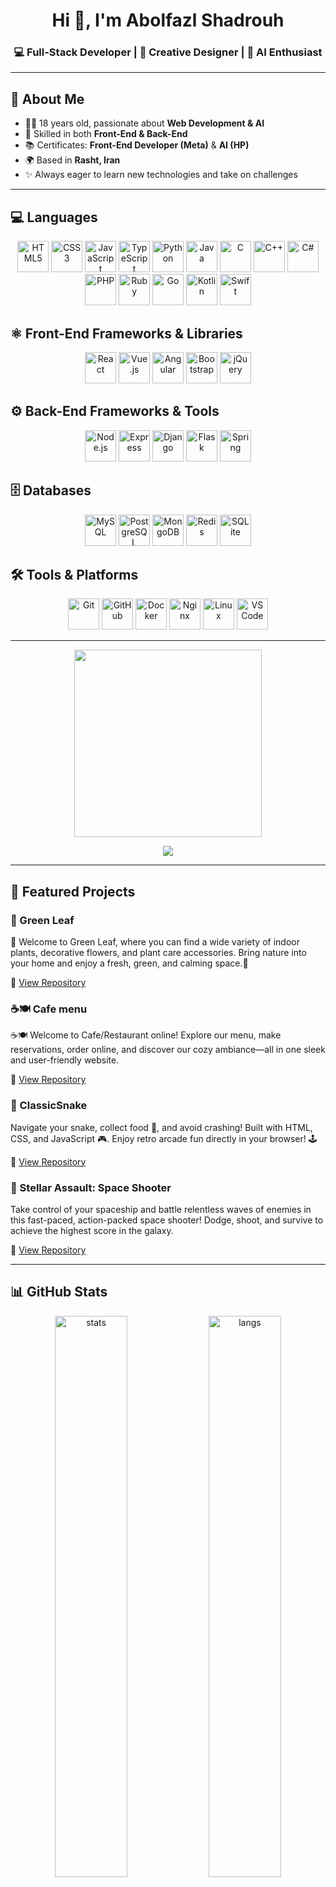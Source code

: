<h1 align="center">Hi 👋, I'm Abolfazl Shadrouh</h1>
<h3 align="center">💻 Full-Stack Developer | 🎨 Creative Designer | 🤖 AI Enthusiast</h3>

---

## 🚀 About Me
- 👨‍💻 18 years old, passionate about **Web Development & AI**  
- 🎯 Skilled in both **Front-End & Back-End**  
- 📚 Certificates: **Front-End Developer (Meta)** & **AI (HP)**  
- 🌍 Based in **Rasht, Iran**  
- ✨ Always eager to learn new technologies and take on challenges  

---

## 💻 Languages

<p align="center">
  <img src="https://cdn.jsdelivr.net/gh/devicons/devicon/icons/html5/html5-original.svg" height="50" alt="HTML5"/>
  <img src="https://cdn.jsdelivr.net/gh/devicons/devicon/icons/css3/css3-original.svg" height="50" alt="CSS3"/>
  <img src="https://cdn.jsdelivr.net/gh/devicons/devicon/icons/javascript/javascript-original.svg" height="50" alt="JavaScript"/>
  <img src="https://cdn.jsdelivr.net/gh/devicons/devicon/icons/typescript/typescript-original.svg" height="50" alt="TypeScript"/>
  <img src="https://cdn.jsdelivr.net/gh/devicons/devicon/icons/python/python-original.svg" height="50" alt="Python"/>
  <img src="https://cdn.jsdelivr.net/gh/devicons/devicon/icons/java/java-original.svg" height="50" alt="Java"/>
  <img src="https://cdn.jsdelivr.net/gh/devicons/devicon/icons/c/c-original.svg" height="50" alt="C"/>
  <img src="https://cdn.jsdelivr.net/gh/devicons/devicon/icons/cplusplus/cplusplus-original.svg" height="50" alt="C++"/>
  <img src="https://cdn.jsdelivr.net/gh/devicons/devicon/icons/csharp/csharp-original.svg" height="50" alt="C#"/>
  <img src="https://cdn.jsdelivr.net/gh/devicons/devicon/icons/php/php-original.svg" height="50" alt="PHP"/>
  <img src="https://cdn.jsdelivr.net/gh/devicons/devicon/icons/ruby/ruby-original.svg" height="50" alt="Ruby"/>
  <img src="https://cdn.jsdelivr.net/gh/devicons/devicon/icons/go/go-original.svg" height="50" alt="Go"/>
  <img src="https://cdn.jsdelivr.net/gh/devicons/devicon/icons/kotlin/kotlin-original.svg" height="50" alt="Kotlin"/>
  <img src="https://cdn.jsdelivr.net/gh/devicons/devicon/icons/swift/swift-original.svg" height="50" alt="Swift"/>
</p>


## ⚛️ Front-End Frameworks & Libraries

<p align="center">
  <img src="https://cdn.jsdelivr.net/gh/devicons/devicon/icons/react/react-original.svg" height="50" alt="React"/>
  <img src="https://cdn.jsdelivr.net/gh/devicons/devicon/icons/vuejs/vuejs-original.svg" height="50" alt="Vue.js"/>
  <img src="https://cdn.jsdelivr.net/gh/devicons/devicon/icons/angularjs/angularjs-original.svg" height="50" alt="Angular"/>
  <img src="https://cdn.jsdelivr.net/gh/devicons/devicon/icons/bootstrap/bootstrap-original.svg" height="50" alt="Bootstrap"/>
  <img src="https://cdn.jsdelivr.net/gh/devicons/devicon/icons/jquery/jquery-original.svg" height="50" alt="jQuery"/>
</p>


## ⚙️ Back-End Frameworks & Tools

<p align="center">
  <img src="https://cdn.jsdelivr.net/gh/devicons/devicon/icons/nodejs/nodejs-original.svg" height="50" alt="Node.js"/>
  <img src="https://cdn.jsdelivr.net/gh/devicons/devicon/icons/express/express-original.svg" height="50" alt="Express"/>
  <img src="https://cdn.jsdelivr.net/gh/devicons/devicon/icons/django/django-plain.svg" height="50" alt="Django"/>
  <img src="https://cdn.jsdelivr.net/gh/devicons/devicon/icons/flask/flask-original.svg" height="50" alt="Flask"/>
  <img src="https://cdn.jsdelivr.net/gh/devicons/devicon/icons/java/java-original.svg" height="50" alt="Spring"/>
</p>


## 🗄️ Databases

<p align="center">
  <img src="https://cdn.jsdelivr.net/gh/devicons/devicon/icons/mysql/mysql-original.svg" height="50" alt="MySQL"/>
  <img src="https://cdn.jsdelivr.net/gh/devicons/devicon/icons/postgresql/postgresql-original.svg" height="50" alt="PostgreSQL"/>
  <img src="https://cdn.jsdelivr.net/gh/devicons/devicon/icons/mongodb/mongodb-original.svg" height="50" alt="MongoDB"/>
  <img src="https://cdn.jsdelivr.net/gh/devicons/devicon/icons/redis/redis-original.svg" height="50" alt="Redis"/>
  <img src="https://cdn.jsdelivr.net/gh/devicons/devicon/icons/sqlite/sqlite-original.svg" height="50" alt="SQLite"/>
</p>


## 🛠️ Tools & Platforms

<p align="center">
  <img src="https://cdn.jsdelivr.net/gh/devicons/devicon/icons/git/git-original.svg" height="50" alt="Git"/>
  <img src="https://cdn.jsdelivr.net/gh/devicons/devicon/icons/github/github-original.svg" height="50" alt="GitHub"/>
  <img src="https://cdn.jsdelivr.net/gh/devicons/devicon/icons/docker/docker-original.svg" height="50" alt="Docker"/>
  <img src="https://cdn.jsdelivr.net/gh/devicons/devicon/icons/nginx/nginx-original.svg" height="50" alt="Nginx"/>
  <img src="https://cdn.jsdelivr.net/gh/devicons/devicon/icons/linux/linux-original.svg" height="50" alt="Linux"/>
  <img src="https://cdn.jsdelivr.net/gh/devicons/devicon/icons/visualstudio/visualstudio-plain.svg" height="50" alt="VS Code"/>
</p>


---

<p align="center">
  <img src="https://media.giphy.com/media/26AHONQ79FdWZhAI0/giphy.gif" width="300"/>
</p>


<p align="center">
  <img src="https://readme-typing-svg.herokuapp.com?font=Fira+Code&size=24&pause=1000&color=F7AB0A&width=300&lines=I'm+Abolfazl+Shadrouh;Full-Stack+Developer+%26+AI+Enthusiast" />
</p>

---

## 📂 Featured Projects

### 🌿 Green Leaf
🌱 Welcome to Green Leaf, where you can find a wide variety of indoor plants, decorative flowers, and plant care accessories. Bring nature into your home and enjoy a fresh, green, and calming space.💚

🔗 [View Repository](https://github.com/abolfazl-shadrouh/Green-Leaf)

### ☕🍽️ Cafe menu
☕🍽️ Welcome to Cafe/Restaurant online! Explore our menu, make reservations, order online, and discover our cozy ambiance—all in one sleek and user-friendly website. 

🔗 [View Repository](https://github.com/abolfazl-shadrouh/cafe-menu)

### 🐍 ClassicSnake
Navigate your snake, collect food 🍎, and avoid crashing! Built with HTML, CSS, and JavaScript 🎮. Enjoy retro arcade fun directly in your browser! 🕹️

🔗 [View Repository](https://github.com/abolfazl-shadrouh/Snake-Challenge)

### 🚀 Stellar Assault: Space Shooter
Take control of your spaceship and battle relentless waves of enemies in this fast-paced, action-packed space shooter! Dodge, shoot, and survive to achieve the highest score in the galaxy.

🔗 [View Repository](https://github.com/abolfazl-shadrouh/Space-Shooter)

---

## 📊 GitHub Stats
<p align="center">
  <img src="https://github-readme-stats.vercel.app/api?username=abolfazl-shadrouh&show_icons=true&theme=tokyonight" alt="stats" width="48%" />
  <img src="https://github-readme-stats.vercel.app/api/top-langs/?username=abolfazl-shadrouh&layout=compact&theme=tokyonight" alt="langs" width="48%" />
</p>

<p align="center">
  <img src="https://streak-stats.demolab.com?user=abolfazl-shadrouh&theme=tokyonight&hide_border=true" alt="streak" width="48%" />
  <img src="https://github-profile-trophy.vercel.app/?username=abolfazl-shadrouh&theme=tokyonight&row=1&column=4" width="48%" />
</p>

---

## 🌐 Connect With Me
<p align="center">
  <a href="mailto:abolfazlshadrooh212@gmail.com" target="_blank">
    <img src="https://img.shields.io/badge/Email-D14836?style=for-the-badge&logo=gmail&logoColor=white&labelColor=292D3E" alt="Email"/>
  </a>
  &nbsp;
  <a href="[https://t.me/YourTelegramUsername](https://t.me/abo_l_fa_zl_sh)" target="_blank">
    <img src="https://img.shields.io/badge/Telegram-26A5E4?style=for-the-badge&logo=telegram&logoColor=white&labelColor=292D3E" alt="Telegram"/>
  </a>
  &nbsp;
  <a href="[https://instagram.com/YourInstagramUsername](https://www.instagram.com/abolfazl_shadrouh)" target="_blank">
    <img src="https://img.shields.io/badge/Instagram-E4405F?style=for-the-badge&logo=instagram&logoColor=white&labelColor=292D3E" alt="Instagram"/>
  </a>
  &nbsp;
  <a href="http://www.shadrouh.ir" target="_blank">
    <img src="https://img.shields.io/badge/Website-0A66C2?style=for-the-badge&logo=google-chrome&logoColor=white&labelColor=292D3E" alt="Website"/>
  </a>
</p>

<p align="center">
  <img src="https://readme-typing-svg.herokuapp.com?font=Fira+Code&size=30&pause=400&color=00FFFF&width=200&lines=%E2%AC%86+Click+Here" />
</p>


---

## ⚡ Fun Fact
<p align="center">
✨ “I usually choose the hardest path… because that’s where the growth happens.”  
</p>

<p align="center">
  <img src="https://quotes-github-readme.vercel.app/api?type=horizontal&theme=tokyonight" width="500"/>
</p>
